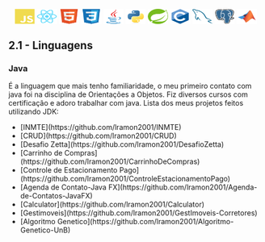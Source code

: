 ##
<div style="display: inline_block" align="center"><br>
  <img align="center" alt="Judeu-Js" height="30" width="40" src="https://raw.githubusercontent.com/devicons/devicon/master/icons/javascript/javascript-plain.svg">
  <img align="center" alt="Judeu-React" height="30" width="40" src="https://raw.githubusercontent.com/devicons/devicon/master/icons/react/react-original.svg">
  <img align="center" alt="Judeu-HTML" height="30" width="40" src="https://raw.githubusercontent.com/devicons/devicon/master/icons/html5/html5-original.svg">
  <img align="center" alt="Judeu-CSS" height="30" width="40" src="https://raw.githubusercontent.com/devicons/devicon/master/icons/css3/css3-original.svg">
  <img align="center" alt="Judeu-Java" height="30" width="40" src="https://raw.githubusercontent.com/devicons/devicon/master/icons/java/java-original.svg">
  <img align="center" alt="Judeu-Python" height="30" width="40" src="https://raw.githubusercontent.com/devicons/devicon/master/icons/python/python-original.svg">
  <img align="center" alt="Judeu-Spring" height="30" width="40" src="https://raw.githubusercontent.com/devicons/devicon/master/icons/spring/spring-original.svg">
  <img align="center" alt="Judeu-C" height="30" width="40" src="https://raw.githubusercontent.com/devicons/devicon/master/icons/c/c-original.svg">
  <img align="center" alt="Judeu-Mysql" height="30" width="40" src="https://raw.githubusercontent.com/devicons/devicon/master/icons/mysql/mysql-original.svg">
   <img align="center" alt="Judeu-Mysql" height="30" width="40" src="https://raw.githubusercontent.com/devicons/devicon/master/icons/postgresql/postgresql-original.svg">
   <img align="center" alt="Judeu-Mysql" height="30" width="40" src="https://raw.githubusercontent.com/devicons/devicon/master/icons/matlab/matlab-original.svg">
 </div> 
 
## 2.1 - Linguagens 

### Java
  É a linguagem que mais tenho familiaridade, o meu primeiro contato com java foi na disciplina de Orientações a Objetos. Fiz diversos cursos com certificação e adoro trabalhar com java.
 Lista dos meus projetos feitos utilizando JDK:
 <ul>
<li>[INMTE](https://github.com/lramon2001/INMTE)</li>
<li>[CRUD](https://github.com/lramon2001/CRUD)</li>
<li>[Desafio Zetta](https://github.com/lramon2001/DesafioZetta)</li>
<li>[Carrinho de Compras](https://github.com/lramon2001/CarrinhoDeCompras)</li>
<li>[Controle de Estacionamento Pago](https://github.com/lramon2001/ControleEstacionamentoPago)</li>
<li>[Agenda de Contato-Java FX](https://github.com/lramon2001/Agenda-de-Contatos-JavaFX)</li>
<li>[Calculator](https://github.com/lramon2001/Calculator)</li>
<li>[Gestimoveis](https://github.com/lramon2001/GestImoveis-Corretores)</li>
<li>[Algoritmo Genetico](https://github.com/lramon2001/Algoritmo-Genetico-UnB)</li>
</ul>
 
